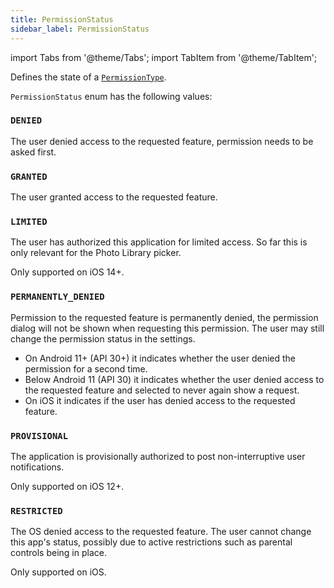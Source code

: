 ```yaml
---
title: PermissionStatus
sidebar_label: PermissionStatus
---
```


import Tabs from '@theme/Tabs';
import TabItem from '@theme/TabItem';

Defines the state of a [`PermissionType`](/docs/reference/types/permissiontype).

`PermissionStatus` enum has the following values:

### `DENIED`

The user denied access to the requested feature, permission needs to be asked first.

### `GRANTED`

The user granted access to the requested feature.

### `LIMITED`

The user has authorized this application for limited access. So far this is only relevant for the Photo Library picker.

Only supported on iOS 14+.

### `PERMANENTLY_DENIED`

Permission to the requested feature is permanently denied, the permission dialog will not be shown when requesting this
permission. The user may still change the permission status in the settings.

* On Android 11+ (API 30+) it indicates whether the user denied the permission for a second time.
* Below Android 11 (API 30) it indicates whether the user denied access to the requested feature and selected to never
  again show a request.
* On iOS it indicates if the user has denied access to the requested feature.

### `PROVISIONAL`

The application is provisionally authorized to post non-interruptive user notifications.

Only supported on iOS 12+.

### `RESTRICTED`

The OS denied access to the requested feature. The user cannot change this app's status, possibly due to active
restrictions such as parental controls being in place.

Only supported on iOS.
